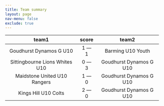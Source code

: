 ```yaml
---
title: Team summary
layout: page
nav-menu: false
exclude: true
---
```




|             team1              |    score    |          team2          |
|:------------------------------:|:-----------:|:-----------------------:|
|    Goudhurst Dynamos G U10     | 1 &mdash; 1 |    Barming U10 Youth    |
| Sittingbourne Lions Whites U10 | 0 &mdash; 3 | Goudhurst Dynamos G U10 |
|  Maidstone United U10 Rangers  | 1 &mdash; 0 | Goudhurst Dynamos G U10 |
|      Kings Hill U10 Colts      | 2 &mdash; 0 | Goudhurst Dynamos G U10 |

 <br /><br /><br />